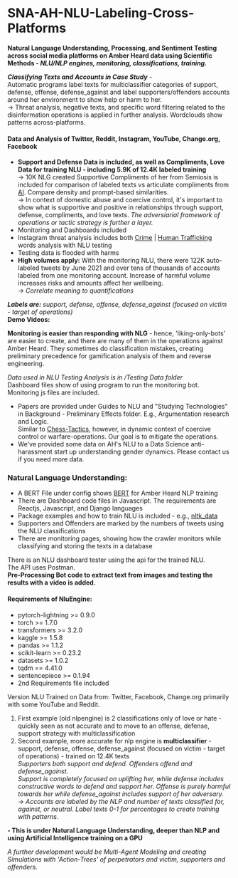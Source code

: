 # SNA-AH-NLU-Labeling-Cross-Platforms
<b>Natural Language Understanding, Processing, and Sentiment Testing across social media platforms on Amber Heard data using Scientific Methods - <i>NLU/NLP engines, monitoring, classifications, training.</i></b>

<b><i>Classifying Texts and Accounts in Case Study</b></i> - 
<br>Automatic programs label texts for multiclassifier categories of support, defense, offense, defense_against and label supporters/offenders accounts around her environment to show help or harm to her.</b>
<br>-> Threat analysis, negative texts, and specific word filtering related to the disinformation operations is applied in further analysis. Wordclouds show patterns across-platforms.

#### <b>Data and Analysis of Twitter, Reddit, Instagram, YouTube, Change.org, Facebook</b>
- <b>Support and Defense Data is included, as well as Compliments, Love Data for training NLU - including 5.9K of 12.4K labeled training</b>
<br>-> 10K NLG created Supportive Compliments of her from Semiosis is included for comparison of labeled texts vs articulate compliments from <a href="https://github.com/mullikine/positive-nlg-compliments">AI</a>. Compare density and prompt-based similarities.
<br> -> In context of domestic abuse and coercive control, it's important to show what is supportive and positive in relationships through support, defense, compliments, and love texts. <i>The adversiarial framework of operations or tactic strategy is further a layer. </i>
- Monitoring and Dashboards included
- Instagram threat analysis includes both <a href="https://myvocabulary.com/word-list/crime-vocabulary">Crime</a> | <a href="https://myvocabulary.com/word-list/human-trafficking-vocabulary">Human Trafficking</a> words analysis with NLU testing
- Testing data is flooded with harms 
- <b>High volumes apply:</b> With the monitoring NLU, there were 122K auto-labeled tweets by June 2021 and over tens of thousands of accounts labeled from one monitoring account. Increase of harmful volume increases risks and amounts affect her wellbeing.
<br><i>-> Correlate meaning to quantifications</i>

<i><b>Labels are:</b> support, defense, offense, defense_against (focused on victim - target of operations)</i>
<br><b>Demo Videos:</b>

<b>Monitoring is easier than responding with NLG</b> - hence, 'liking-only-bots' are easier to create, and there are many of them in the operations against Amber Heard. They sometimes do classification mistakes, creating preliminary precedence for gamification analysis of them and reverse engineering.

<i>Data used in NLU Testing Analysis is in /Testing Data folder</i>
<br>Dashboard files show of using program to run the monitoring bot. Monitoring js files are included.
- Papers are provided under Guides to NLU and "Studying Technologies" in Background - Preliminary Effects folder. E.g., Argumentation research and Logic.
<br>Similar to <a href="https://www.chess.com/article/view/chess-tactics">Chess-Tactics</a>, however, in dynamic context of coercive control or warfare-operations. Our goal is to mitigate the operations.
- We've provided some data on AH's NLU to a Data Science anti-harassment start up understanding gender dynamics. Please contact us if you need more data.

### <b>Natural Language Understanding:</b>
- A BERT File under config shows <a href="https://github.com/google-research/bert">BERT</a> for Amber Heard NLP training
- There are Dashboard code files in Javascript. The requirements are Reactjs, Javascript, and Django languages
- Package examples and how to train NLU is included - e.g., <a href="https://www.nltk.org/">nltk_data</a>
- Supporters and Offenders are marked by the numbers of tweets using the NLU classifications
- There are monitoring pages, showing how the crawler monitors while classifying and storing the texts in a database

There is an NLU dashboard tester using the api for the trained NLU.
<br>The API uses Postman.
<br><b>Pre-Processing Bot code to extract text from images and testing the results with a video is added.</b>

#### <b>Requirements of NluEngine:</b>
- pytorch-lightning >= 0.9.0
- torch >= 1.7.0
- transformers >= 3.2.0
- kaggle >= 1.5.8
- pandas >= 1.1.2
- scikit-learn >= 0.23.2
- datasets >= 1.0.2
- tqdm == 4.41.0
- sentencepiece >= 0.1.94
- 2nd Requirements file included

Version NLU Trained on Data from: Twitter, Facebook, Change.org primarily with some YouTube and Reddit. 
1. First example (old nlpengine) is 2 classifications only of love or hate - quickly seen as not accurate and to move to an offense, defense, support strategy with multiclassification 
2. Second example, more accurate for nlp engine is <b>multiclassifier</b> - support, defense, offense, defense_against (focused on victim - target of operations) - trained on 12.4K texts 
<br><i>Supporters both support and defend. Offenders offend and defense_against. 
<br>Support is completely focused on uplifting her, while defense includes constructive words to defend and support her. Offense is purely harmful towards her while defense_against includes support of her adversary.</i> 
<br>-> <i>Accounts are labeled by the NLP and number of texts classified for, against, or neutral. Label texts 0-1 for percentages to create training with patterns.</i>

<b>- This is under Natural Language Understanding, deeper than NLP and using Artificial Intelligence training on a GPU</b>

<i>A further development would be Multi-Agent Modeling and creating Simulations with 'Action-Trees' of perpetrators and victim, supporters and offenders.</i>
